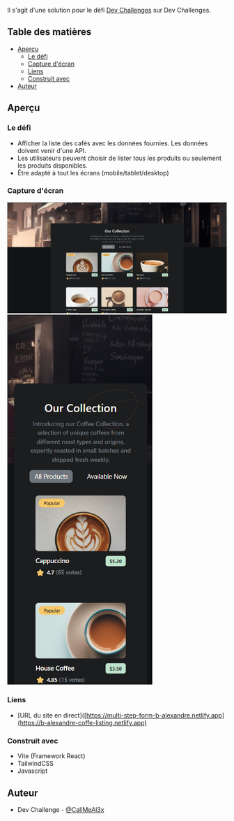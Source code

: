 Il s'agit d'une solution pour le défi [Dev Challenges](https://devchallenges.io/challenge/45) sur Dev Challenges.

## Table des matières

- [Aperçu](#aperçu)
  - [Le défi](#le-défi)
  - [Capture d'écran](#capture-décran)
  - [Liens](#liens)
  - [Construit avec](#construit-avec)
- [Auteur](#auteur)

## Aperçu

### Le défi

- Afficher la liste des cafés avec les données fournies. Les données doivent venir d'une API.
- Les utilisateurs peuvent choisir de lister tous les produits ou seulement les produits disponibles.
- Être adapté à tout les écrans (mobile/tablet/desktop)

### Capture d'écran

![Desktop](./public/desktop.png)
![Mobile](./public/mobile.png)

### Liens

- [URL du site en direct]([https://multi-step-form-b-alexandre.netlify.app](https://b-alexandre-coffe-listing.netlify.app)


### Construit avec

- Vite (Framework React)
- TailwindCSS
- Javascript

## Auteur

- Dev Challenge - [@CallMeAl3x](https://devchallenges.io/profile/4b9e326e-7fac-4811-b859-ca80373be3dd)
